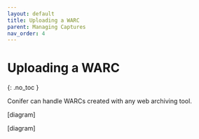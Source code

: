 ```yaml
---
layout: default
title: Uploading a WARC
parent: Managing Captures
nav_order: 4
---
```


# Uploading a WARC
{: .no_toc }

Conifer can handle WARCs created with any web archiving tool.

[diagram]

[diagram]
